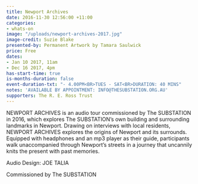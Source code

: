 ```yaml
---
title: Newport Archives
date: 2016-11-30 12:56:00 +11:00
categories:
- whats-on
image: "/uploads/newport-archives-2017.jpg"
image-credit: Suzie Blake
presented-by: Permanent Artwork by Tamara Saulwick
price: Free
dates:
- Jan 10 2017, 11am
- Dec 16 2017, 4pm
has-start-time: true
is-months-duration: false
event-duration-txt: "- 4.00PM<BR>TUES - SAT<BR>DURATION: 40 MINS"
notes: 'AVAILABLE BY APPOINTMENT: INFO@THESUBSTATION.ORG.AU'
supporters: The R. E. Ross Trust
---
```


NEWPORT ARCHIVES is an audio tour commissioned by The SUBSTATION in 2016, which explores The SUBSTATION’s own building and surrounding landmarks in Newport.  Drawing on interviews with local residents, NEWPORT ARCHIVES explores the origins of Newport and its surrounds. Equipped with headphones and an mp3 player as their guide, participants walk unaccompanied through Newport’s streets in a journey that uncannily knits the present with past memories. 

Audio Design: JOE TALIA

Commissioned by The SUBSTATION